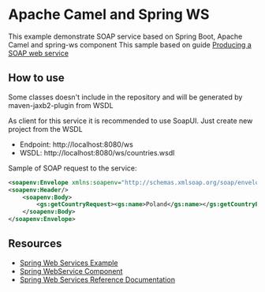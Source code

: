 # Apache Camel and Spring WS

This example demonstrate SOAP service based on Spring Boot, Apache Camel and spring-ws component
This sample based on guide [Producing a SOAP web service](https://spring.io/guides/gs/producing-web-service/)

## How to use
Some classes doesn't include in the repository and will be generated by maven-jaxb2-plugin from WSDL  

As client for this service it is recommended to use SoapUI. Just create new project from the WSDL  
- Endpoint: http://localhost:8080/ws
- WSDL: http://localhost:8080/ws/countries.wsdl

Sample of SOAP request to the service:
```xml
<soapenv:Envelope xmlns:soapenv="http://schemas.xmlsoap.org/soap/envelope/" xmlns:gs="http://spring.io/guides/gs-producing-web-service">
<soapenv:Header/>
    <soapenv:Body>
        <gs:getCountryRequest><gs:name>Poland</gs:name></gs:getCountryRequest>
    </soapenv:Body>
</soapenv:Envelope>
```

## Resources
- [Spring Web Services Example](https://people.apache.org/~dkulp/camel/spring-ws-example.html)
- [Spring WebService Component](https://camel.apache.org/components/2.x/spring-ws-component.html)
- [Spring Web Services Reference Documentation](https://docs.spring.io/spring-ws/docs/3.0.10.RELEASE/reference/#overview)